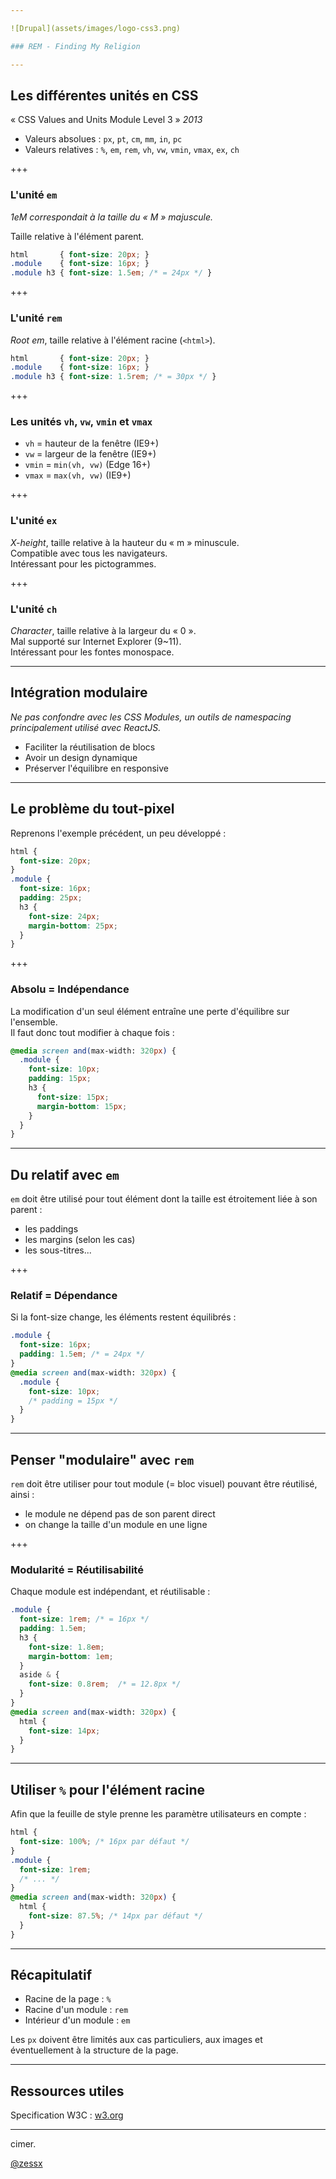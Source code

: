 ```yaml
---

![Drupal](assets/images/logo-css3.png)

### REM - Finding My Religion

---
```


## Les différentes unités en CSS

« CSS Values and Units Module Level 3 » *2013*

- Valeurs absolues : `px`, `pt`, `cm`, `mm`, `in`, `pc`
- Valeurs relatives : `%`, `em`, `rem`, `vh`, `vw`, `vmin`, `vmax`, `ex`, `ch`

+++

### L'unité `em`

*1eM correspondait à la taille du « M » majuscule.*

Taille relative à l'élément parent.

```css
html       { font-size: 20px; }
.module    { font-size: 16px; }
.module h3 { font-size: 1.5em; /* = 24px */ }
```

+++

### L'unité `rem`

*Root em*, taille relative à l'élément racine (`<html>`).

```css
html       { font-size: 20px; }
.module    { font-size: 16px; }
.module h3 { font-size: 1.5rem; /* = 30px */ }
```

+++

### Les unités `vh`, `vw`, `vmin` et `vmax`

- `vh` = hauteur de la fenêtre (IE9+)
- `vw` = largeur de la fenêtre (IE9+)
- `vmin` = `min(vh, vw)` (Edge 16+)
- `vmax` = `max(vh, vw)` (IE9+)

+++

### L'unité `ex`

*X-height*, taille relative à la hauteur du « m » minuscule.   
Compatible avec tous les navigateurs.    
Intéressant pour les pictogrammes.

+++

### L'unité `ch`

*Character*, taille relative à la largeur du « 0 ».   
Mal supporté sur Internet Explorer (9~11).    
Intéressant pour les fontes monospace.

---

## Intégration modulaire

*Ne pas confondre avec les CSS Modules, un outils de namespacing principalement utilisé avec ReactJS.*

- Faciliter la réutilisation de blocs
- Avoir un design dynamique
- Préserver l'équilibre en responsive

---

## Le problème du tout-pixel

Reprenons l'exemple précédent, un peu développé :

```scss
html { 
  font-size: 20px; 
}
.module { 
  font-size: 16px; 
  padding: 25px;
  h3 {
    font-size: 24px;
    margin-bottom: 25px;
  } 
}
```

+++

### Absolu = Indépendance

La modification d'un seul élément entraîne une perte d'équilibre sur l'ensemble.   
Il faut donc tout modifier à chaque fois :

```scss
@media screen and(max-width: 320px) {
  .module { 
    font-size: 10px; 
    padding: 15px;
    h3 {
      font-size: 15px;
      margin-bottom: 15px;
    } 
  }
}
```

---

## Du relatif avec `em`

`em` doit être utilisé pour tout élément dont la taille est étroitement liée à son parent :

- les paddings
- les margins (selon les cas)
- les sous-titres...

+++

### Relatif = Dépendance 

Si la font-size change, les éléments restent équilibrés :

```scss
.module { 
  font-size: 16px; 
  padding: 1.5em; /* = 24px */
}
@media screen and(max-width: 320px) {
  .module { 
    font-size: 10px; 
    /* padding = 15px */
  }
}
```

---

## Penser "modulaire" avec `rem` 

`rem` doit être utiliser pour tout module (= bloc visuel) pouvant être réutilisé, ainsi :

- le module ne dépend pas de son parent direct
- on change la taille d'un module en une ligne

+++

### Modularité = Réutilisabilité

Chaque module est indépendant, et réutilisable :

```scss
.module { 
  font-size: 1rem; /* = 16px */ 
  padding: 1.5em; 
  h3 {
    font-size: 1.8em;
    margin-bottom: 1em; 
  } 
  aside & {
    font-size: 0.8rem;  /* = 12.8px */ 
  }
}
@media screen and(max-width: 320px) {
  html {
    font-size: 14px;
  }
}
```

---

## Utiliser `%` pour l'élément racine

Afin que la feuille de style prenne les paramètre utilisateurs en compte :

```scss
html { 
  font-size: 100%; /* 16px par défaut */ 
}
.module { 
  font-size: 1rem; 
  /* ... */
}
@media screen and(max-width: 320px) {
  html {
    font-size: 87.5%; /* 14px par défaut */
  }
}
```

---

## Récapitulatif 

- Racine de la page : `%`
- Racine d'un module : `rem`
- Intérieur d'un module : `em`

Les `px` doivent être limités aux cas particuliers, aux images et éventuellement à la structure de la page.

---

## Ressources utiles

Specification W3C : <a href="https://www.w3.org/TR/2013/CR-css3-values-20130730/" target="_blank">w3.org</a>

---

cimer.

<a href="https://twitter.com/zessx" target="_blank">@zessx</a>
